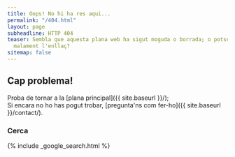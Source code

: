 ```yaml
---
title: Oops! No hi ha res aqui...
permalink: "/404.html"
layout: page
subheadline: HTTP 404
teaser: Sembla que aquesta plana web ha sigut moguda o borrada; o potser has escrit
  malament l'enllaç?
sitemap: false
---
```


## Cap problema!

Proba de tornar a la [plana principal]({{ site.baseurl }}/);  
Si encara no ho has pogut trobar, [pregunta'ns com fer-ho]({{ site.baseurl }}/contact/).

### Cerca

{% include _google_search.html %}
